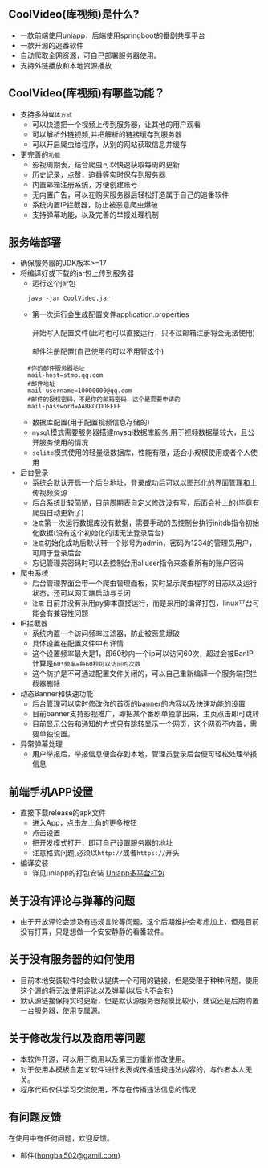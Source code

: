 


## CoolVideo(库视频)是什么?
* 一款前端使用uniapp，后端使用springboot的番剧共享平台
* 一款开源的追番软件
* 自动爬取全网资源，可自己部署服务器使用。
* 支持外链播放和本地资源播放

## CoolVideo(库视频)有哪些功能？
* 支持多种`媒体方式`
    *  可以快速把一个视频上传到服务器，让其他的用户观看
    *  可以解析外链视频,并把解析的链接缓存到服务器
    *  可以开启爬虫给程序，从别的网站获取信息并缓存
* 更完善的`功能`
    *  影视周期表，结合爬虫可以快速获取每周的更新
    *  历史记录，点赞，追番等实时保存到服务器
    *  内置邮箱注册系统，方便创建账号
    *  无内置广告，可以在购买服务器后轻松打造属于自己的追番软件
    *  系统内置IP拦截器，防止被恶意爬虫爆破
    *  支持弹幕功能，以及完善的举报处理机制

## 服务端部署
* 确保服务器的JDK版本>=17
* 将编译好或下载的jar包上传到服务器
  * 运行这个jar包
  ```shell
    java -jar CoolVideo.jar
  ```
  * 第一次运行会生成配置文件application.properties
    <br><br>
    开始写入配置文件(此时也可以直接运行，只不过邮箱注册将会无法使用)
    <br><br>
    邮件注册配置(自己使用的可以不用管这个)
  ```properties
    #你的邮件服务器地址
    mail-host=stmp.qq.com
    #邮件地址
    mail-username=10000000@qq.com
    #邮件的授权密码，不是你的邮箱密码，这个是需要申请的
    mail-password=AABBCCDDEEFF
  ```
  * 数据库配置(用于配置视频信息存储的)
  * `mysql`模式需要服务器搭建mysql数据库服务,用于视频数据量较大，且公开服务使用的情况
  * `sqlite`模式使用的轻量级数据库，性能有限，适合小规模使用或者个人使用
* 后台登录
  * 系统会默认开启一个后台地址，登录成功后可以以图形化的界面管理和上传视频资源
  * 后台系统比较简陋，目前周期表自定义修改没有写，后面会补上的(毕竟有爬虫自动更新了)
  * `注意`第一次运行数据库没有数据，需要手动的去控制台执行initdb指令初始化数据(没有这个初始化的话无法登录后台)
  * `注意`初始化成功后默认带一个账号为admin，密码为1234的管理员用户，可用于登录后台
  * 忘记管理员密码时可以去控制台用alluser指令来查看所有的账户密码
* 爬虫系统
  * 后台管理界面会带一个爬虫管理面板，实时显示爬虫程序的日志以及运行状态，还可以网页端启动与关闭
  * `注意` 目前并没有采用py脚本直接运行，而是采用的编译打包，linux平台可能会有兼容性问题
* IP拦截器
  * 系统内置一个访问频率过滤器，防止被恶意爆破
  * 具体设置在配置文件中有详情
  * 这个设置频率最大是1，即60秒内一个ip可以访问60次，超过会被BanIP,计算是`60*频率=每60秒可以访问的次数`
  * 这个防护是不可通过配置文件关闭的，可以自己重新编译一个服务端把拦截器删除
* 动态Banner和快速功能
  * 后台管理可以实时修改你的首页的banner的内容以及快速功能的设置
  * 目前banner支持影视推广，即把某个番剧单独拿出来，主页点击即可跳转
  * 目前显示公告和通知的方式只有跳转显示一个网页，这个网页不内置，需要单独设置。
* 异常弹幕处理
  * 用户举报后，举报信息便会存到本地，管理员登录后台便可轻松处理举报信息

## 前端手机APP设置

* 直接下载release的apk文件
  * 进入App，点击左上角的更多按钮
  * 点击设置
  * 把开发模式打开，即可自己设置服务器的地址
  * 注意格式问题,必须以`http://`或者`https://`开头
* 编译安装
  * 详见uniapp的打包安装 [Uniapp多平台打包](https://uniapp.dcloud.net.cn/tutorial/build/SafePack.html)

## 关于没有评论与弹幕的问题
* 由于开放评论会涉及有违规言论等问题，这个后期维护会考虑加上，但是目前没有打算，只是想做一个安安静静的看番软件。

## 关于没有服务器的如何使用
* 目前本地安装软件时会默认提供一个可用的链接，但是受限于种种问题，使用这个源的将无法使用评论以及弹幕(以后也不会有)
* 默认源链接保持实时更新，但是默认源服务器规模比较小，建议还是后期购置一台服务器，使用专属源。


## 关于修改发行以及商用等问题
* 本软件开源，可以用于商用以及第三方重新修改使用。
* 对于使用本模板自定义软件进行发表或传播违规违法内容的，与作者本人无关。
* 程序代码仅供学习交流使用，不存在传播违法信息的情况

## 有问题反馈
在使用中有任何问题，欢迎反馈。

* 邮件(hongbai502@gamil.com)